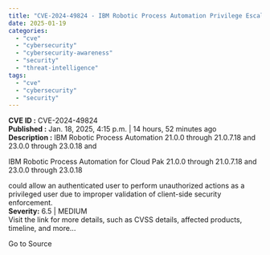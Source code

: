 ```yaml
---
title: "CVE-2024-49824 - IBM Robotic Process Automation Privilege Escalation Vulnerability"
date: 2025-01-19
categories: 
  - "cve"
  - "cybersecurity"
  - "cybersecurity-awareness"
  - "security"
  - "threat-intelligence"
tags: 
  - "cve"
  - "cybersecurity"
  - "security"
---
```


**CVE ID :** CVE-2024-49824  
**Published :** Jan. 18, 2025, 4:15 p.m. | 14 hours, 52 minutes ago  
**Description :** IBM Robotic Process Automation 21.0.0 through 21.0.7.18 and 23.0.0 through 23.0.18 and

IBM Robotic Process Automation for Cloud Pak 21.0.0 through 21.0.7.18 and 23.0.0 through 23.0.18

could allow an authenticated user to perform unauthorized actions as a privileged user due to improper validation of client-side security enforcement.  
**Severity:** 6.5 | MEDIUM  
Visit the link for more details, such as CVSS details, affected products, timeline, and more...

Go to Source
